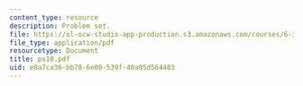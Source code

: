```yaml
---
content_type: resource
description: Problem set.
file: https://ol-ocw-studio-app-production.s3.amazonaws.com/courses/6-302-feedback-systems-spring-2007/e0a7ca36bb786e00539f40a95d564403_ps10.pdf
file_type: application/pdf
resourcetype: Document
title: ps10.pdf
uid: e0a7ca36-bb78-6e00-539f-40a95d564403
---
```

